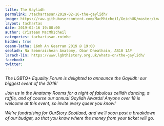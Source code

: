 ```yaml
---
title: The Gaylidh
permalink: /tachartasan/2019-02-16-the-gaylidh/
image: https://raw.githubusercontent.com/MacMhicheil/GeidhUK/master/images/2019-02-16-the-gaylidh.jpg
layout: tachartas
date: 2019-02-16 19:00:00
author: Crìstean MacMhìcheil
categories: tachartasan-roimhe
hidden: true
ceann-latha: 16mh An Gearran 2019 @ 19:00
seoladh: Na Seòmraichean Anatomy, Obar Dheathain, AB10 1AP
larach-lin: https://www.lgbthistory.org.uk/whats-on/the-gaylidh/
facebook:
twitter:
---
```


_The LGBTQ+ Equality Forum is delighted to announce the Gaylidh: our biggest event of the 2019!_

<!--more-->

_Join us in the Anatomy Rooms for a night of fabulous ceilidh dancing, a raffle, and of course our annual Gaylidh Awards! Anyone over 18 is welcome at this event, so invite every queer you know!_

_We’re fundraising for [OurStory Scotland](https://www.ourstoryscotland.org.uk/), and we’ll soon post a breakdown of our budget, so that you know where the money from your ticket will go._

